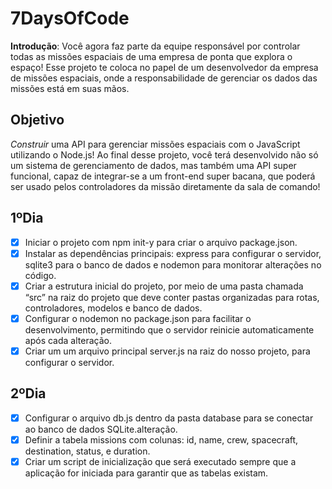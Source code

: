 # 7DaysOfCode
**Introdução**: 
Você agora faz parte da equipe responsável por controlar todas as missões espaciais de uma empresa de ponta que explora o espaço!
Esse projeto te coloca no papel de um desenvolvedor da empresa de missões espaciais, onde a responsabilidade de gerenciar os dados das missões está em suas mãos.

## Objetivo
*Construir* uma API para gerenciar missões espaciais com o JavaScript utilizando o Node.js! 
Ao final desse projeto, você terá desenvolvido não só um sistema de gerenciamento de dados, mas também uma API super funcional, capaz de integrar-se a um front-end super bacana, que poderá ser usado pelos controladores da missão diretamente da sala de comando!

## 1ºDia
- [x] Iniciar o projeto com npm init-y  para criar o arquivo package.json.
- [x] Instalar as dependências principais: express para configurar o servidor, sqlite3 para o banco de dados e nodemon para monitorar alterações no código.
- [x] Criar a estrutura inicial do projeto, por meio de uma pasta chamada “src” na raiz do projeto que deve conter pastas organizadas para rotas, controladores, modelos e banco de dados.
- [x] Configurar o nodemon no package.json para facilitar o desenvolvimento, permitindo que o servidor reinicie automaticamente após cada alteração.
- [x] Criar um um arquivo principal server.js  na raiz do nosso projeto, para configurar o servidor.

## 2ºDia
- [x] Configurar o arquivo db.js dentro da pasta database para se conectar ao banco de dados SQLite.alteração.
- [x] Definir a tabela missions com colunas: id, name, crew, spacecraft, destination, status, e duration.
- [x] Criar um script de inicialização que será executado sempre que a aplicação for iniciada para garantir que as tabelas existam.